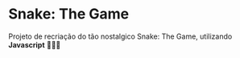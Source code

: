 # Snake: The Game

Projeto de recriação do tão nostalgico Snake: The Game, utilizando <b>Javascript</b> :snake::snake::snake:
